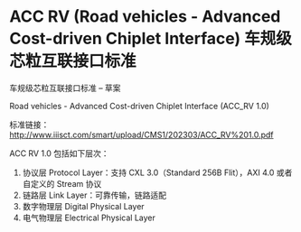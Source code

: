 # ACC RV (Road vehicles - Advanced Cost-driven Chiplet Interface) 车规级芯粒互联接口标准

车规级芯粒互联接口标准 – 草案

Road vehicles - Advanced Cost-driven Chiplet Interface (ACC_RV 1.0)

标准链接：<http://www.iiisct.com/smart/upload/CMS1/202303/ACC_RV%201.0.pdf>

ACC RV 1.0 包括如下层次：

1. 协议层 Protocol Layer：支持 CXL 3.0（Standard 256B Flit），AXI 4.0 或者自定义的 Stream 协议
2. 链路层 Link Layer：可靠传输，链路适配
3. 数字物理层 Digital Physical Layer
4. 电气物理层 Electrical Physical Layer

